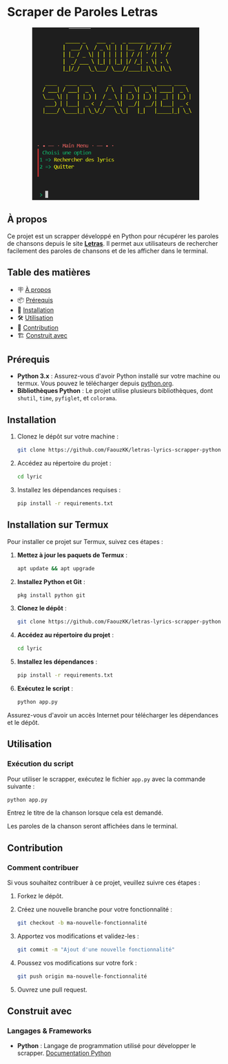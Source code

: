 
# Scraper de Paroles Letras

<p align = center>
    <img src="./image.png"  alt="inage" height="400px">
</p>


## À propos

Ce projet est un scrapper développé en Python pour récupérer les paroles de chansons depuis le site **[Letras](https://www.letras.mus.br/)**. Il permet aux utilisateurs de rechercher facilement des paroles de chansons et de les afficher dans le terminal.

## Table des matières

- 🪧 [À propos](#à-propos)
- 📦 [Prérequis](#prérequis)
- 🚀 [Installation](#installation)
- 🛠️ [Utilisation](#utilisation)
- 🤝 [Contribution](#contribution)
- 🏗️ [Construit avec](#construit-avec)

## Prérequis

- **Python 3.x** : Assurez-vous d'avoir Python installé sur votre machine ou termux. Vous pouvez le télécharger depuis [python.org](https://www.python.org/downloads/).
- **Bibliothèques Python** : Le projet utilise plusieurs bibliothèques, dont `shutil`, `time`, `pyfiglet`, et `colorama`.

## Installation

1. Clonez le dépôt sur votre machine :

   ```bash
   git clone https://github.com/FaouzKK/letras-lyrics-scrapper-python lyric
   ```

2. Accédez au répertoire du projet :

   ```bash
   cd lyric
   ```

3. Installez les dépendances requises :

   ```bash
   pip install -r requirements.txt
   ```


## Installation sur Termux

Pour installer ce projet sur Termux, suivez ces étapes :

1. **Mettez à jour les paquets de Termux** :
   ```bash
   apt update && apt upgrade
   ```

2. **Installez Python et Git** :
   ```bash
   pkg install python git
   ```

3. **Clonez le dépôt** :
   ```bash
   git clone https://github.com/FaouzKK/letras-lyrics-scrapper-python lyric
   ```

4. **Accédez au répertoire du projet** :
   ```bash
   cd lyric
   ```

5. **Installez les dépendances** :
   ```bash
   pip install -r requirements.txt
   ```

6. **Exécutez le script** :
   ```bash
   python app.py
   ```

Assurez-vous d'avoir un accès Internet pour télécharger les dépendances et le dépôt.


## Utilisation

### Exécution du script

Pour utiliser le scrapper, exécutez le fichier `app.py` avec la commande suivante :

```bash
python app.py
```

Entrez le titre de la chanson lorsque cela est demandé. 


Les paroles de la chanson seront affichées dans le terminal.

## Contribution

### Comment contribuer

Si vous souhaitez contribuer à ce projet, veuillez suivre ces étapes :

1. Forkez le dépôt.
2. Créez une nouvelle branche pour votre fonctionnalité :

   ```bash
   git checkout -b ma-nouvelle-fonctionnalité
   ```

3. Apportez vos modifications et validez-les :

   ```bash
   git commit -m "Ajout d'une nouvelle fonctionnalité"
   ```

4. Poussez vos modifications sur votre fork :

   ```bash
   git push origin ma-nouvelle-fonctionnalité
   ```

5. Ouvrez une pull request.

## Construit avec

### Langages & Frameworks

- **Python** : Langage de programmation utilisé pour développer le scrapper. [Documentation Python](https://docs.python.org/3/)
